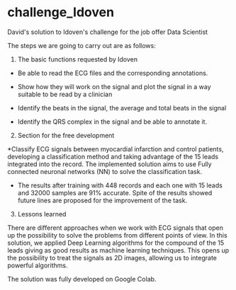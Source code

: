 # challenge_Idoven
David's solution to Idoven's challenge for the job offer Data Scientist

The steps we are going to carry out are as follows:

1. The basic functions requested by Idoven

* Be able to read the ECG files and the corresponding annotations.
* Show how they will work on the signal and plot the signal in a way suitable to be read by a clinician

* Identify the beats in the signal, the average and total beats in the signal
* Identify the QRS complex in the signal and be able to annotate it.

2. Section for the free development

*Classify ECG signals between myocardial infarction and control patients, developing a classification method and taking advantage of the 15 leads integrated into the record. The implemented solution aims to use Fully connected neuronal networks (NN) to solve the classification task.

* The results after training with 448 records and each one with 15 leads and 32000 samples are 91% accurate. Spite of the results showed future lines are proposed for the improvement of the task.

3. Lessons learned

There are different approaches when we work with ECG signals that open up the possibility to solve the problems from different points of view. In this solution, we applied Deep Learning algorithms for the compound of the 15 leads giving as good results as machine learning techniques. This opens up the possibility to treat the signals as 2D images, allowing us to integrate powerful algorithms. 

The solution was fully developed on Google Colab.
